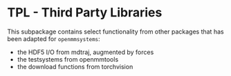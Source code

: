 # TPL - Third Party Libraries

This subpackage contains select functionality from other packages that has been adapted for `openmmsystems`:

- the HDF5 I/O from mdtraj, augmented by forces
- the testsystems from openmmtools
- the download functions from torchvision